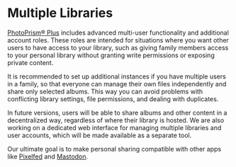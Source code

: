 # Multiple Libraries

[PhotoPrism® Plus](https://www.photoprism.app/editions#compare) includes advanced multi-user functionality and additional account roles. These roles are intended for situations where you want other users to have access to your library, such as giving family members access to your personal library without granting write permissions or exposing private content.

It is recommended to set up additional instances if you have multiple users in a family, so that everyone can manage their own files independently and share only selected albums. This way you can avoid problems with conflicting library settings, file permissions, and dealing with duplicates.

In future versions, users will be able to share albums and other content in a decentralized way, regardless of where their library is hosted. We are also working on a dedicated web interface for managing multiple libraries and user accounts, which will be made available as a separate tool.

Our ultimate goal is to make personal sharing compatible with other apps like [Pixelfed](https://pixelfed.org/) and [Mastodon](https://joinmastodon.org/).
